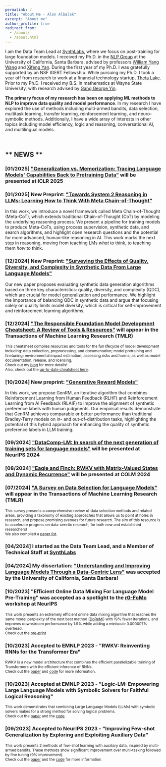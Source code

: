 ```yaml
---
permalink: /
title: "About Me - Alon Albalak"
excerpt: "About me"
author_profile: true
redirect_from: 
  - /about/
  - /about.html
---
```



I am the Data Team Lead at [SynthLabs](https://www.synthlabs.ai/), where we focus on post-training for large foundation models. I received my Ph.D. in the [NLP Group](http://nlp.cs.ucsb.edu/) at the University of California, Santa Barbara, advised by professors [William Yang Wang](https://sites.cs.ucsb.edu/~william/) and [Xifeng Yan](https://sites.cs.ucsb.edu/~xyan/). During the first year of my Ph.D. I was gratefully supported by an NSF IGERT Fellowship. While pursuing my Ph.D. I took a year off from research to work at a financial technology startup, [Theta Lake](https://thetalake.com/). Prior to my Ph.D. I received my B.S. in mathematics at Wayne State University, with research advised by [Gang George Yin](https://scholar.google.com/citations?user=nlZ0o_4AAAAJ).

**The primary focus of my research has been on applying ML methods to NLP to improve data quality and model performance**. In my research I have explored the use of methods including multi-armed bandits, data selection, multitask learning, transfer learning, reinforcement learning, and neuro-symbolic methods. Additionally, I have a wide array of interests in other topics including model efficiency, logic and reasoning, conversational AI, and multilingual models.

<!--
efficient data selection methods (see [my most recent work](https://arxiv.org/abs/2302.00674)).
However my research has generally touched on finding new methods of *efficiently using limited amounts of task-specific data*. In my path to improving data efficiency I have utilized:
1. Multitask learning ([1](https://arxiv.org/abs/2302.00674),[2](https://neurips2022-enlsp.github.io/papers/paper_50.pdf))
2. Transfer learning ([1](https://aclanthology.org/2022.emnlp-main.751/),[2](https://aclanthology.org/2022.nlp4convai-1.4/),[3](https://assets.amazon.science/80/f0/ad9a999f4562b6e80186a5df00e6/making-something-out-of-nothing-building-robust-task-oriented-dialogue-systems-from-scratch.pdf)),
3. Data augmentation ([1](https://assets.amazon.science/80/f0/ad9a999f4562b6e80186a5df00e6/making-something-out-of-nothing-building-robust-task-oriented-dialogue-systems-from-scratch.pdf),[2](https://aclanthology.org/2023.eacl-demo.1/)),
4. Neuro-symbolic methods ([1](https://arxiv.org/abs/2205.14268), [2](https://openreview.net/pdf?id=8ZIJa8Z__5L), [3](https://arxiv.org/abs/2207.07238), [4](http://arxiv.org/abs/2305.12295)).
-->

<br>

## \*\* NEWS \*\*

### \[01/2025\] ["Generalization vs. Memorization: Tracing Language Models' Capabilities Back to Pretraining Data"](https://arxiv.org/abs/2407.14985) will be presented at ICLR 2025

### \[01/2025\] New Preprint: ["Towards System 2 Reasoning in LLMs: Learning How to Think With Meta Chain-of-Thought"](https://arxiv.org/abs/2501.04682)
In this work, we introduce a novel framework called Meta Chain-of-Thought (Meta-CoT), which extends traditional Chain-of-Thought (CoT) by modeling the underlying reasoning process. We present a pipeline for training models to produce Meta-CoTs, using process supervision, synthetic data, and search algorithms, and highlight open research questions and the potential for more advanced, human-like reasoning in AI.
This work marks the next step in reasoning, moving from teaching LMs *what* to think, to teaching them *how* to think.

### \[12/2024\] New Preprint: ["Surveying the Effects of Quality, Diversity, and Complexity in Synthetic Data From Large Language Models"](https://arxiv.org/abs/2412.02980)
Our new paper proposes evaluating synthetic data generation algorithms based on three key characteristics: quality, diversity, and complexity (QDC), which are crucial for model generalization and performance. We highlight the importance of balancing QDC in synthetic data and argue that focusing solely on quality limits model diversity, which is critical for self-improvement and reinforcement learning algorithms.

### \[12/2024\] ["The Responsible Foundation Model Development Cheatsheet: A Review of Tools & Resources"](https://openreview.net/forum?id=tH1dQH20eZ) will appear in the Transactions of Machine Learning Research (TMLR)
<span style="font-size:0.85em;">This cheatsheet compiles resources and tools for the full lifecycle of model development including: data collection, preprocessing, and documentation; model pretraining and finetuning; environmental impact estimation; assessing risks and harms; as well as model documentation, release, and licensing.\
Check out my [blog](http://nlp.cs.ucsb.edu/blog/a-new-guide-for-the-responsible-development-of-foundation-models.html) for more details!\
Also, check out the [up-to-date cheatsheet here](https://fmcheatsheet.org/).
</span>

### \[10/2024\] New preprint: ["Generative Reward Models"](https://www.synthlabs.ai/pdf/Generative_Reward_Models.pdf)
In this work, we propose GenRM, an iterative algorithm that combines Reinforcement Learning from Human Feedback (RLHF) and Reinforcement Learning from AI Feedback (RLAIF) to improve the alignment of synthetic preference labels with human judgments. Our empirical results demonstrate that GenRM achieves comparable or better performance than traditional Bradley-Terry models on in- and out-of-distribution tasks, highlighting the potential of this hybrid approach for enhancing the quality of synthetic preference labels in LLM training.

### \[09/2024\] ["DataComp-LM: In search of the next generation of training sets for language models"](https://www.datacomp.ai/dclm/) will be presented at NeurIPS 2024

### \[08/2024\] ["Eagle and Finch: RWKV with Matrix-Valued States and Dynamic Recurrence"](https://arxiv.org/abs/2404.05892) will be presented at COLM 2024

### \[07/2024\] ["A Survey on Data Selection for Language Models"](https://arxiv.org/abs/2402.16827) will appear in the Transactions of Machine Learning Research (TMLR)
<span style="font-size:0.85em;">This survey presents a comprehensive review of data selection methods and related areas, providing a taxonomy of existing approaches that allows us to point at holes in research, and propose promising avenues for future research. The aim of this resource is to accelerate progress on data-cenrtic research, for both new and established researchers!\
We also compiled a [paper list](https://github.com/alon-albalak/data-selection-survey).
</span>

### \[04/2024\] I started as the Data Team Lead, and a Member of Technical Staff at [SynthLabs](https://www.synthlabs.ai/)

### \[04/2024\] My dissertation: ["Understanding and Improving Language Models Through a Data-Centric Lens"](https://www.proquest.com/openview/dba1a30ede6747ee6b8bd206d65a61ed/1?pq-origsite=gscholar&cbl=18750&diss=y) was accepted by the University of California, Santa Barbara!

<!--
### \[02/2024\] New resource on foundation model best practices, [The Foundation Model Development Cheatsheet](https://fmcheatsheet.org/)
<span style="font-size:0.85em;">This cheatsheet compiles resources and tools for the full lifecycle of model development including: data collection, preprocessing, and documentation; model pretraining and finetuning; environmental impact estimation; assessing risks and harms; as well as model documentation, release, and licensing.\
Check out my [blog](http://nlp.cs.ucsb.edu/blog/a-new-guide-for-the-responsible-development-of-foundation-models.html) for more details!\
Also, check out the [up-to-date cheatsheet here](https://fmcheatsheet.org/), or a [static pdf of the cheatsheet here](https://github.com/allenai/fm-cheatsheet/blob/main/app/resources/paper.pdf).
</span>
-->

### \[10/2023\] "Efficient Online Data Mixing For Language Model Pre-Training" was accepted as a spotlight to the [r0-FoMo](https://sites.google.com/view/r0-fomo/home) workshop at NeurIPS
<span style="font-size:0.85em;">This work presents an extremely efficient online data mixing algorithm that reaches the same model perplexity of the next best method ([DoReMi](https://arxiv.org/abs/2305.10429)) with 19% fewer iterations, and improves downstream performance by 1.9% while adding a miniscule 0.000007% overhead.\
Check out the [pre-print](https://arxiv.org/abs/2312.02406)
</span>

### \[10/2023\] Accepted to EMNLP 2023 - "RWKV: Reinventing RNNs for the Transformer Era"
<span style="font-size:0.85em;">RWKV is a new model architecture that combines the efficient parallelizable training of Transformers with the efficient inference of RNNs.\
Check out the [paper](https://arxiv.org/abs/2305.13048) and [code](https://github.com/BlinkDL/RWKV-LM) for more information.
</span>

### \[10/2023\] Accepted at EMNLP 2023 - "Logic-LM: Empowering Large Language Models with Symbolic Solvers for Faithful Logical Reasoning"
<span style="font-size:0.85em;">This work demonstrates that combining Large Language Models (LLMs) with symbolic solvers makes for a strong method for solving logical problems.\
Check out the [paper](http://arxiv.org/abs/2305.12295) and the [code](https://github.com/teacherpeterpan/Logic-LLM).
</span>

### \[09/2023\] Accepted to NeurIPS 2023 - "Improving Few-shot Generalization by Exploring and Exploiting Auxiliary Data"
<span style="font-size:0.85em;">This work presents 2 methods of few-shot learning with auxiliary data, inspired by multi-armed bandits. These methods show significant improvement over multi-tasking followed by fine tuning (9% improvement).<br>
Check out the [paper](https://arxiv.org/abs/2302.00674) and the [code](https://github.com/alon-albalak/FLAD) for more information.
</span>

<!--
### \[05/2023\] Accepted to ACL 2023 - "Modeling Utterance-level Causality in Conversations"
<span style="font-size:0.85em;">Check out the [paper](https://arxiv.org/abs/2212.10515) for more details.
</span>

### \[04/2023\] Accepted at IJCAI 2023 - "NeuPSL: Neural Probabilistic Soft Logic"
<span style="font-size:0.85em;">NeuPSL is a neuro-symbolic framework that unites the powerful symbolic reasoning of PSL with the representation learning of deep neural networks.<br>
Check out the [paper](https://arxiv.org/pdf/2205.14268.pdf) for more.
</span>

### \[02/2023\] The FETA benchmark on task transfer will be a shared task at the [NLP for ConvAI](https://sites.google.com/view/5thnlp4convai/home) workshop at ACL '23!
<span style="font-size:0.85em;">**\*Awards\*** The FETA benchmark will have prizes for top scorers and most innovative approaches!<br><br>
**\*Purpose\*** The FETA benchmark shared task aims to bring together researchers from a variety of backgrounds and compare their best ideas for task transfer. The benchmark allows for comparing many different methods including: instruction/prompt fine-tuning, source-task selection, multitask learning, continued pre-training, meta-learning, and many more!<br><br>
See detailed rules, starter code, and submission instructions on [the website](https://alon-albalak.github.io/feta-website/).
</span>

### \[02/2023\] "Addressing Issues of Cross-Linguality in Open-Retrieval Question Answering Systems For Emergent Domains" was accepted at EACL 2023!
<span style="font-size:0.85em;">This work addresses the low-resource question-answering setting where supporting documents may not be in the same language as the query, cross-lingual Open-retrieval QA. In particular, this is an important problem in emergent domains, where the majority of supporting documents are more likely to be in a limited number of languages.
Check out the [paper](https://aclanthology.org/2023.eacl-demo.1/) and [code](https://github.com/alon-albalak/XOR-COVID) for more information.
</span>

### \[01/2023\] The Transfer Learning for NLP Workshop (TL4NLP) workshop is available to watch!
<span style="font-size:0.85em;">TL4NLP explored insights and advances on transfer learning, including insightful talks from our guest speakers and hot takes from our debaters.<br>
TL4NLP features talks from **Mike Lewis**, **Percy Liang**/**Ananya Kumar**, **Graham Neubig**, **David Adelani**, and **Jonas Pfeiffer**<br>
as well as a debate between **Sara Hooker** and **Kyunghyun Cho**.<br>
Check out the talks, topics, and more at [tl4nlp.githb.io](https://tl4nlp.github.io).<br>
[Find recorded talks here](https://tl4nlp.github.io/Program/).
</span>
-->

<!--
https://neurips.cc/virtual/2022/workshop/50006
Starting Timestamps:
Jonas Pfeiffer - 36:55
Graham Neubig - 1:30:45 (describes my current project at 2:10:50-2:11:40)
Percy Liang & Ananya Kumar - 2:13:33
Sara Hooker and Kyunghyun Cho - 3:13:19
David Adelani - 5:42:45
Mike Lewis - 6:25:46
-->

<!--
### \[10/2022\] My paper on benchmarking task transfer will be at EMNLP '22: [FETA](https://aclanthology.org/2022.emnlp-main.751/)
<span style="font-size:0.85em;">FETA is the largest NLP benchmark for intra-dataset task transfer, where task transfer is isolated from domain shift.<br>
Check out the [paper](https://aclanthology.org/2022.emnlp-main.751/), and our [github repo](https://github.com/alon-albalak/TLiDB) for more.
</span>


### \[10/2022\] My work on data effiency for small(-ish) language models will be presented an ENLSP '22: [Paper](https://neurips2022-enlsp.github.io/papers/paper_50.pdf)

### \[05/2022\] I will join Meta as a Research Science Intern for summer 2022!

### \[05/2022\] The UCSB [GauchoBot](https://www.amazon.science/alexa-prize/teams/university-of-california-santa-barbara-team-gauchobot) has advanced to the finals of the Alexa Prize Taskbot Challenge!

### \[04/2022\] [D-REX](https://aclanthology.org/2022.nlp4convai-1.4/) accepted to ConvAI workshop, co-located with ACL 2022
-->
